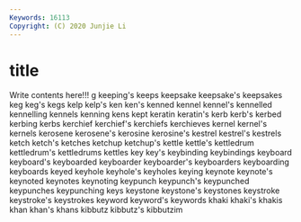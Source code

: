 ```yaml
---
Keywords: 16113
Copyright: (C) 2020 Junjie Li
---
```


# title

Write contents here!!!
g 
keeping's
keeps 
keepsake 
keepsake's 
keepsakes 
keg 
keg's 
kegs 
kelp 
kelp's 
ken
ken's 
kenned 
kennel 
kennel's 
kennelled 
kennelling 
kennels 
kenning 
kens 
kept
keratin 
keratin's 
kerb 
kerb's 
kerbed 
kerbing 
kerbs 
kerchief 
kerchief's 
kerchiefs
kerchieves 
kernel 
kernel's 
kernels 
kerosene 
kerosene's 
kerosine 
kerosine's 
kestrel 
kestrel's
kestrels 
ketch 
ketch's 
ketches 
ketchup 
ketchup's 
kettle 
kettle's 
kettledrum 
kettledrum's
kettledrums 
kettles 
key 
key's 
keybinding 
keybindings 
keyboard 
keyboard's 
keyboarded 
keyboarder
keyboarder's 
keyboarders 
keyboarding 
keyboards 
keyed 
keyhole 
keyhole's 
keyholes 
keying 
keynote
keynote's 
keynoted 
keynotes 
keynoting 
keypunch 
keypunch's 
keypunched 
keypunches 
keypunching 
keys
keystone 
keystone's 
keystones 
keystroke 
keystroke's 
keystrokes 
keyword 
keyword's 
keywords 
khaki
khaki's 
khakis 
khan 
khan's 
khans 
kibbutz 
kibbutz's 
kibbutzim 

